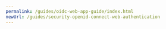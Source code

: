 ```yaml
---
permalink: /guides/oidc-web-app-guide/index.html
newUrl: /guides/security-openid-connect-web-authentication
---
```

